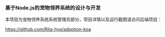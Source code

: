 ### 基于Node.js的宠物领养系统的设计与开发

本项目为宠物领养系统系统管理员部分，项目详情以及运行截图请访问后端项目：

https://github.com/Rita-hyq/adoption-koa


